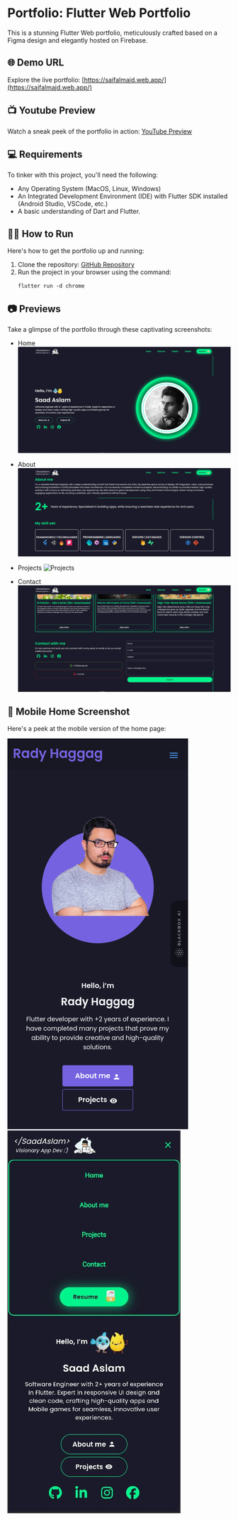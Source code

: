 # Portfolio: Flutter Web Portfolio

This is a stunning Flutter Web portfolio, meticulously crafted based on a Figma design and elegantly hosted on Firebase.

## 🌐 Demo URL
Explore the live portfolio: [https://saifalmajd.web.app/](https://saifalmajd.web.app/)

## 📺 Youtube Preview
Watch a sneak peek of the portfolio in action: [YouTube Preview](https://youtu.be/_llGOcJvPzA)

## 💻 Requirements
To tinker with this project, you'll need the following:
- Any Operating System (MacOS, Linux, Windows)
- An Integrated Development Environment (IDE) with Flutter SDK installed (Android Studio, VSCode, etc.)
- A basic understanding of Dart and Flutter.

## 👨‍💻 How to Run
Here's how to get the portfolio up and running:
1. Clone the repository: [GitHub Repository](git@github.com:saadaslamdev/flutter_web_portfolio.git)
2. Run the project in your browser using the command:
   ```
   flutter run -d chrome
   ```

## 📷 Previews
Take a glimpse of the portfolio through these captivating screenshots:

- Home
  ![Home](./assets/previews/home_preview.JPG)

- About
  ![About](./assets/previews/about_preview.JPG)

- Projects 
  ![Projects](./assets/previews/projects_preview.JPG)

- Contact
  ![Contact](./assets/previews/contact_preview.JPG)

## 📱 Mobile Home Screenshot
Here's a peek at the mobile version of the home page:

   ![Mobile Home](./assets/previews/mobile_home_preview.png)
   ![Mobile Side Bar View](./assets/previews/mobile_sidebar_preview.JPG)
